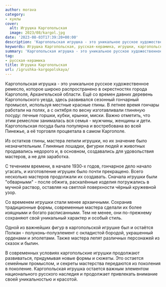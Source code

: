 ```yaml
---
author: morava
category:
- куклы
cover:
  alt: Игрушка Каргопольская
  image: 2023/08/kargol.jpg
date: '2023-08-03T17:39:20+00:00'
description: 'Каргопольская игрушка - это уникальное русское художественное ремесло, которое широко распространено в окрестностях города Каргополя, Архангельской...'
keywords: Игрушка Каргопольская, русская-керамика, игрушки, каргопольская, мастера, игрушка, это, глины, мастеров, менее, формы, остается, уникальное, русское, художественное, ремесло, которое
summary: 'Каргопольская игрушка - это уникальное русское художественное ремесло, которое широко распространено в окрестностях города Каргополя, Архангельской...'
tag:
- русская-керамика
title: Игрушка Каргопольская
url: /igrushka-kargopolskaya/
---
```


Каргопольская игрушка \- это уникальное русское художественное ремесло, которое широко распространено в окрестностях города Каргополя, Архангельской области. Ещё со времен давних деревень Каргопольского уезда, здесь развивался сезонный гончарный промысел, используя местные красные глины. В летнее время гончары работали на полях, а с октября по весну изготавливали глиняную посуду: печные горшки, кубки, крынки, миски. Важно отметить, что этим ремеслом занималась вся семья \- мужчины, женщины и дети. Каргопольская посуда была популярна и востребована во всей Пинежье, а её торговля процветала в самом Каргополе.

Из остатков глины, мастера лепили игрушки, но их значение было незначительным. Глиняные лошадки, фигурки людей и животных продавались недорого и, в основном, создавались для удовольствия мастеров, а не для заработка.

С течением времени, в начале 1930-х годов, гончарное дело начало угасать, и изготовление игрушек было почти прекращено. Всего несколько мастеров продолжали их создавать. Сначала игрушки были "обварными" - после обжига, раскалённые изделия погружались в мучной раствор, оставляя на светлой поверхности чёрный кружевной узор.

Со временем игрушки стали менее архаичными. Сохранив традиционные формы, современные мастера сделали их более изящными и богато расписанными. Тем не менее, они по-прежнему сохраняют свой уникальный характер и особый стиль.

Одной из важнейших фигур в каргопольской игрушке был и остаётся Полкан \- полуконь-полуэлемент с окладистой бородой, украшенный орденами и эполетами. Также мастера лепят различных персонажей из сказок и былин.

В современных условиях каргопольские игрушки продолжают развиваться, придумывая новые формы и сюжеты. Это остается семейным промыслом, и секреты мастерства передаются из поколения в поколение. Каргопольская игрушка остается важным элементом национального русского наследия и продолжает привлекать внимание своей уникальностью и красотой.